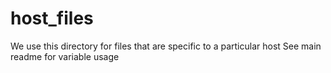 host_files
==========

We use this directory for files that are specific to a particular host
See main readme for variable usage
